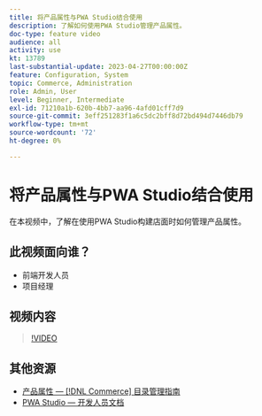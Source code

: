 ```yaml
---
title: 将产品属性与PWA Studio结合使用
description: 了解如何使用PWA Studio管理产品属性。
doc-type: feature video
audience: all
activity: use
kt: 13789
last-substantial-update: 2023-04-27T00:00:00Z
feature: Configuration, System
topic: Commerce, Administration
role: Admin, User
level: Beginner, Intermediate
exl-id: 71210a1b-620b-4bb7-aa96-4afd01cff7d9
source-git-commit: 3eff251283f1a6c5dc2bff8d72bd494d7446db79
workflow-type: tm+mt
source-wordcount: '72'
ht-degree: 0%

---
```


# 将产品属性与PWA Studio结合使用

在本视频中，了解在使用PWA Studio构建店面时如何管理产品属性。

## 此视频面向谁？

- 前端开发人员
- 项目经理

## 视频内容

>[!VIDEO](https://video.tv.adobe.com/v/343788?quality=12&learn=on)

## 其他资源

- [产品属性 —  [!DNL Commerce] 目录管理指南](https://experienceleague.adobe.com/docs/commerce-admin/catalog/product-attributes/product-attributes.html)
- [PWA Studio — 开发人员文档](https://developer.adobe.com/commerce/pwa-studio/)
